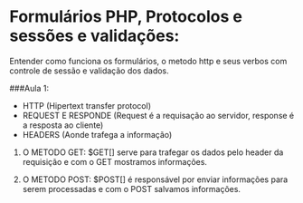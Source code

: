 # Formulários PHP, Protocolos e sessões e validações:

Entender como funciona os formulários, o metodo http e seus verbos com controle de sessão e validação dos dados.

###Aula 1:

* HTTP (Hipertext transfer protocol)
* REQUEST E RESPONDE (Request é a requisação ao servidor, response é a resposta ao cliente)
* HEADERS (Aonde trafega a informação)

1. O METODO GET:
	$GET[] serve para trafegar os dados pelo header da requisição e com o GET mostramos informações.


2. O METODO POST:
	$POST[] é responsável por enviar informações para serem processadas e com o POST salvamos informações.

